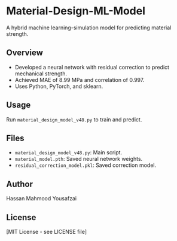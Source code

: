 # Material-Design-ML-Model
A hybrid machine learning-simulation model for predicting material strength.

## Overview
- Developed a neural network with residual correction to predict mechanical strength.
- Achieved MAE of 8.99 MPa and correlation of 0.997.
- Uses Python, PyTorch, and sklearn.

## Usage
Run `material_design_model_v48.py` to train and predict.

## Files
- `material_design_model_v48.py`: Main script.
- `material_model.pth`: Saved neural network weights.
- `residual_correction_model.pkl`: Saved correction model.

## Author
Hassan Mahmood Yousafzai

## License
[MIT License - see LICENSE file]
